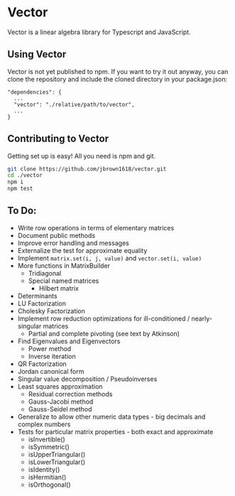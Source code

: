 # Vector

Vector is a linear algebra library for Typescript and JavaScript.

## Using Vector

Vector is not yet published to npm. If you want to try it out anyway, you can clone the repository
and include the cloned directory in your package.json:

```
"dependencies": {
  ...
  "vector": "./relative/path/to/vector",
  ...
}
```

## Contributing to Vector

Getting set up is easy! All you need is npm and git.

```bash
git clone https://github.com/jbrown1618/vector.git
cd ./vector
npm i
npm test
```

## To Do:

- Write row operations in terms of elementary matrices
- Document public methods
- Improve error handling and messages
- Externalize the test for approximate equality
- Implement `matrix.set(i, j, value)` and `vector.set(i, value)`
- More functions in MatrixBuilder
  - Tridiagonal
  - Special named matrices
    - Hilbert matrix
- Determinants
- LU Factorization
- Cholesky Factorization
- Implement row reduction optimizations for ill-conditioned / nearly-singular matrices
  - Partial and complete pivoting (see text by Atkinson)
- Find Eigenvalues and Eigenvectors
  - Power method
  - Inverse iteration
- QR Factorization
- Jordan canonical form
- Singular value decomposition / Pseudoinverses
- Least squares approximation
  - Residual correction methods
  - Gauss-Jacobi method
  - Gauss-Seidel method
- Generalize to allow other numeric data types - big decimals and complex numbers
- Tests for particular matrix properties - both exact and approximate
  - isInvertible()
  - isSymmetric()
  - isUpperTriangular()
  - isLowerTriangular()
  - isIdentity()
  - isHermitian()
  - isOrthogonal()
